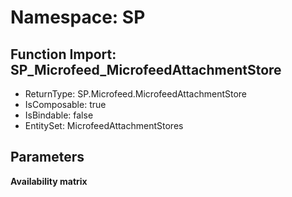 # Namespace: SP

## Function Import: SP_Microfeed_MicrofeedAttachmentStore

- ReturnType: SP.Microfeed.MicrofeedAttachmentStore
- IsComposable: true
- IsBindable: false
- EntitySet: MicrofeedAttachmentStores

## Parameters

**Availability matrix**

